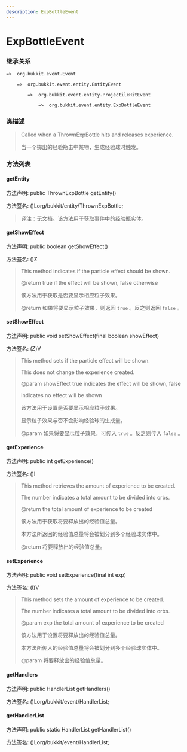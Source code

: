 ```yaml
---
description: ExpBottleEvent
---
```


# ExpBottleEvent

### 继承关系

    =>  org.bukkit.event.Event

        =>  org.bukkit.event.entity.EntityEvent

            =>  org.bukkit.event.entity.ProjectileHitEvent

                =>  org.bukkit.event.entity.ExpBottleEvent

### 类描述

> Called when a ThrownExpBottle hits and releases experience.
>
> 当一个掷出的经验瓶击中某物，生成经验球时触发。

### 方法列表

#### getEntity

方法声明: public ThrownExpBottle getEntity()

方法签名: ()Lorg/bukkit/entity/ThrownExpBottle;

> 译注：无文档。该方法用于获取事件中的经验瓶实体。

#### getShowEffect

方法声明: public boolean getShowEffect()

方法签名: ()Z

> This method indicates if the particle effect should be shown.
>
> @return true if the effect will be shown, false otherwise
>
> 该方法用于获取是否要显示相应粒子效果。
>
> @return 如果将要显示粒子效果，则返回 `true` 。反之则返回 `false` 。

#### setShowEffect

方法声明: public void setShowEffect(final boolean showEffect)

方法签名: (Z)V

> This method sets if the particle effect will be shown.
>
> <p>
>
> This does not change the experience created.
>
> @param showEffect true indicates the effect will be shown, false
>
> indicates no effect will be shown
>
> 该方法用于设置是否要显示相应粒子效果。
>
> 显示粒子效果与否不会影响经验球的生成量。
>
> @param 如果将要显示粒子效果，可传入 `true` 。反之则传入 `false` 。

#### getExperience

方法声明: public int getExperience()

方法签名: ()I

> This method retrieves the amount of experience to be created.
>
> <p>
>
> The number indicates a total amount to be divided into orbs.
>
> @return the total amount of experience to be created
>
> 该方法用于获取将要释放出的经验值总量。
>
> 本方法所返回的经验值总量将会被划分到多个经验球实体中。
>
> @return 将要释放出的经验值总量。

#### setExperience

方法声明: public void setExperience(final int exp)

方法签名: (I)V

> This method sets the amount of experience to be created.
>
> <p>
>
> The number indicates a total amount to be divided into orbs.
>
> @param exp the total amount of experience to be created
>
> 该方法用于设置将要释放出的经验值总量。
>
> 本方法所传入的经验值总量将会被划分到多个经验球实体中。
>
> @param 将要释放出的经验值总量。

#### getHandlers

方法声明: public HandlerList getHandlers()

方法签名: ()Lorg/bukkit/event/HandlerList;

#### getHandlerList

方法声明: public static HandlerList getHandlerList()

方法签名: ()Lorg/bukkit/event/HandlerList;